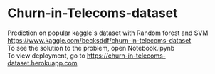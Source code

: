 # Churn-in-Telecoms-dataset
Prediction on popular kaggle`s dataset with Random forest and SVM <br>
https://www.kaggle.com/becksddf/churn-in-telecoms-dataset <br>
To see the solution to the problem, open Notebook.ipynb <br>
To view deployment, go to https://churn-in-telecoms-dataset.herokuapp.com
